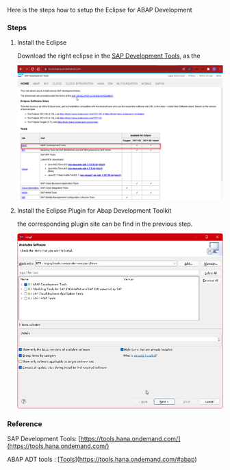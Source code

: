 Here is the steps how to setup the Eclipse for ABAP Development

### Steps

1. Install the Eclipse 
   
   Download the right eclipse in the [SAP Development Tools](https://tools.hana.ondemand.com/), as the 

   ![SAP_Development_tools](/btp_abapdemo/01_Enviroment_SetUp/img/SAP_Development_Tools.png)

2. Install the Eclipse Plugin for Abap Development Toolkit
   
   the corresponding plugin site can be find in the previous step.

   ![ABAP_Development_tool](/btp_abapdemo/01_Enviroment_SetUp/img/ABAP_Development_Tool.png)

### Reference
SAP Development Tools: [https://tools.hana.ondemand.com/](https://tools.hana.ondemand.com/)

ABAP ADT tools : [[Tools](https://tools.hana.ondemand.com/#abap)](https://tools.hana.ondemand.com/#abap)